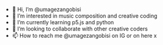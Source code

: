 - 👋 Hi, I’m @umagezangobisi
- 👀 I’m interested in music composition and creative coding
- 🌱 I’m currently learning p5.js and python
- 💞️ I’m looking to collaborate with other creative coders
- 📫 How to reach me @umagezangobisi on IG or on here x

<!---
umagezangobisi/umagezangobisi is a ✨ special ✨ repository because its `README.md` (this file) appears on your GitHub profile.
You can click the Preview link to take a look at your changes.
--->
